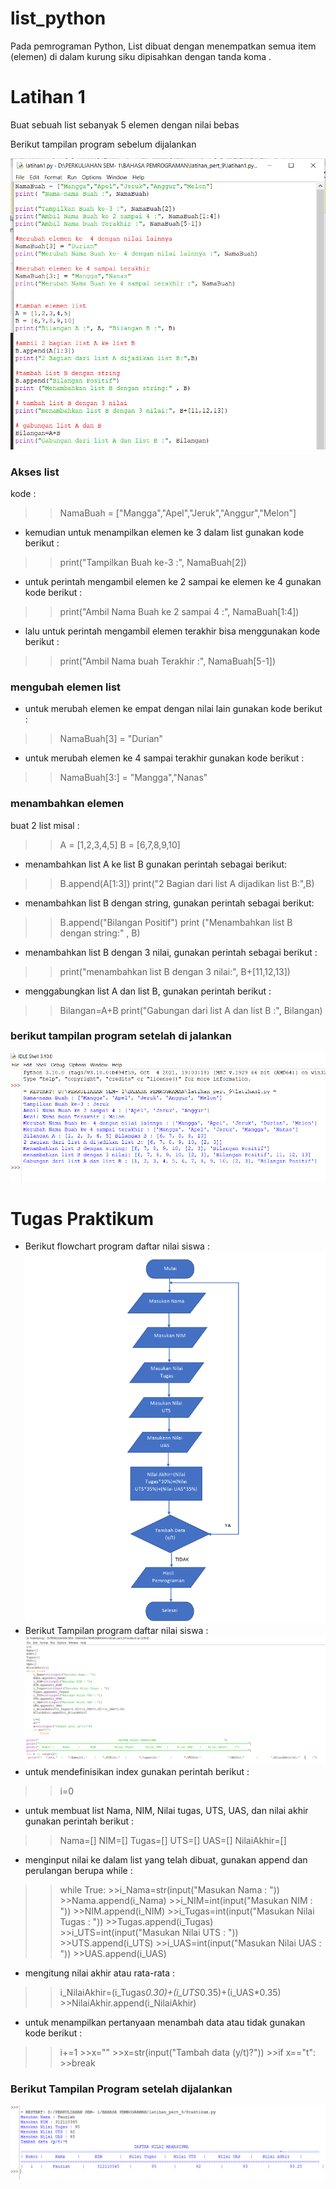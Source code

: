 # list_python
Pada pemrograman Python, List dibuat dengan menempatkan semua item (elemen) di dalam kurung siku 
dipisahkan dengan tanda koma .
# Latihan 1
Buat sebuah list sebanyak 5 elemen dengan nilai bebas

Berikut tampilan program sebelum dijalankan<p>
![Gambar1](Gambar1.png)
### Akses list
kode :
>>NamaBuah = ["Mangga","Apel","Jeruk","Anggur","Melon"]
* kemudian untuk menampilkan elemen ke 3 dalam list gunakan kode berikut :
>>print("Tampilkan Buah ke-3 :", NamaBuah[2])
* untuk perintah mengambil elemen ke 2 sampai ke elemen ke 4 gunakan kode berikut :
>>print("Ambil Nama Buah ke 2 sampai 4 :", NamaBuah[1:4])
* lalu untuk perintah mengambil elemen terakhir bisa menggunakan kode berikut :
>>print("Ambil Nama buah Terakhir :", NamaBuah[5-1])

### mengubah elemen list
* untuk merubah elemen ke empat dengan nilai lain gunakan kode berikut :
>>NamaBuah[3] = "Durian"
* untuk merubah elemen ke 4 sampai terakhir gunakan kode berikut :
>>NamaBuah[3:] = "Mangga","Nanas"

### menambahkan elemen
buat 2 list
misal :
>>A = [1,2,3,4,5]
B = [6,7,8,9,10]
* menambahkan list A ke list B gunakan perintah sebagai berikut:
>>B.append(A[1:3])
print("2 Bagian dari list A dijadikan list B:",B)
* menambahkan list B dengan string, gunakan perintah sebagai berikut:
>>B.append("Bilangan Positif")
print ("Menambahkan list B dengan string:" , B)
* menambahkan list B dengan 3 nilai, gunakan perintah sebagai berikut :
>>print("menambahkan list B dengan 3 nilai:", B+[11,12,13])
* menggabungkan list A dan list B, gunakan perintah berikut :
>>Bilangan=A+B
print("Gabungan dari list A dan list B :", Bilangan)

### berikut tampilan program setelah di jalankan
![Gambar2](Gambar2.png)

# Tugas Praktikum
* Berikut flowchart program daftar nilai siswa :
![Gambar3](Flowchart.png)
* Berikut Tampilan program daftar nilai siswa :
![Gambar4](Gambar3.png)
* untuk mendefinisikan index gunakan perintah berikut :
>>i=0
* untuk membuat list Nama, NIM, Nilai tugas, UTS, UAS, dan nilai akhir gunakan perintah berikut :
>>Nama=[]
>>NIM=[]
>>Tugas=[]
>>UTS=[]
>>UAS=[]
NilaiAkhir=[]
* menginput nilai ke dalam list yang telah dibuat, gunakan append dan perulangan berupa while :
>>while True:
    >>i_Nama=str(input("Masukan Nama : "))
    >>Nama.append(i_Nama)
    >>i_NIM=int(input("Masukan NIM : "))
    >>NIM.append(i_NIM)
    >>i_Tugas=int(input("Masukan Nilai Tugas : "))
    >>Tugas.append(i_Tugas)
    >>i_UTS=int(input("Masukan Nilai UTS : "))
    >>UTS.append(i_UTS)
    >>i_UAS=int(input("Masukan Nilai UAS : "))
    >>UAS.append(i_UAS)
* mengitung nilai akhir atau rata-rata :
>> i_NilaiAkhir=(i_Tugas*0.30)+(i_UTS*0.35)+(i_UAS*0.35)
    >>NilaiAkhir.append(i_NilaiAkhir)
* untuk menampilkan pertanyaan menambah data atau tidak gunakan kode berikut :
>>i+=1
    >>x=""
    >>x=str(input("Tambah data (y/t)?"))
    >>if x=="t":
        >>break

### Berikut Tampilan Program setelah dijalankan
![Gambar4](Gambar4.png)
